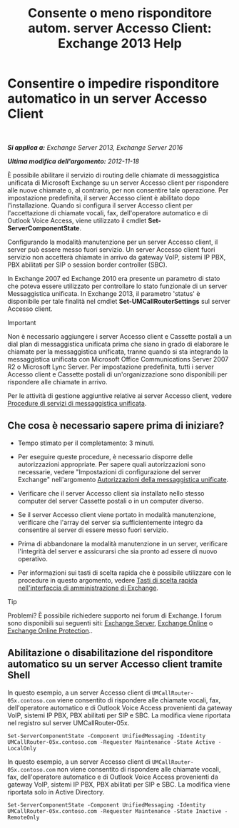 ﻿---
title: 'Consente o meno risponditore autom. server Accesso Client: Exchange 2013 Help'
TOCTitle: Consentire o impedire risponditore automatico in un server Accesso Client
ms:assetid: 8287bb78-2621-4b80-a128-8f2ccd67923a
ms:mtpsurl: https://technet.microsoft.com/it-it/library/Bb123529(v=EXCHG.150)
ms:contentKeyID: 50555629
ms.date: 05/22/2018
mtps_version: v=EXCHG.150
ms.translationtype: MT
---

# Consentire o impedire risponditore automatico in un server Accesso Client

 

_**Si applica a:** Exchange Server 2013, Exchange Server 2016_

_**Ultima modifica dell'argomento:** 2012-11-18_

È possibile abilitare il servizio di routing delle chiamate di messaggistica unificata di Microsoft Exchange su un server Accesso client per rispondere alle nuove chiamate o, al contrario, per non consentire tale operazione. Per impostazione predefinita, il server Accesso client è abilitato dopo l'installazione. Quando si configura il server Accesso client per l'accettazione di chiamate vocali, fax, dell'operatore automatico e di Outlook Voice Access, viene utilizzato il cmdlet **Set-ServerComponentState**.

Configurando la modalità manutenzione per un server Accesso client, il server può essere messo fuori servizio. Un server Accesso client fuori servizio non accetterà chiamate in arrivo da gateway VoIP, sistemi IP PBX, PBX abilitati per SIP o session border controller (SBC).

In Exchange 2007 ed Exchange 2010 era presente un parametro di stato che poteva essere utilizzato per controllare lo stato funzionale di un server Messaggistica unificata. In Exchange 2013, il parametro 'status' è disponibile per tale finalità nel cmdlet **Set-UMCallRouterSettings** sul server Accesso client.


> [!IMPORTANT]
> Non è necessario aggiungere i server Accesso client e Cassette postali a un dial plan di messaggistica unificata prima che siano in grado di elaborare le chiamate per la messaggistica unificata, tranne quando si sta integrando la messaggistica unificata con Microsoft Office Communications Server 2007 R2 o Microsoft Lync Server. Per impostazione predefinita, tutti i server Accesso client e Cassette postali di un'organizzazione sono disponibili per rispondere alle chiamate in arrivo.



Per le attività di gestione aggiuntive relative ai server Accesso client, vedere [Procedure di servizi di messaggistica unificata](um-services-procedures-exchange-2013-help.md).

## Che cosa è necessario sapere prima di iniziare?

  - Tempo stimato per il completamento: 3 minuti.

  - Per eseguire queste procedure, è necessario disporre delle autorizzazioni appropriate. Per sapere quali autorizzazioni sono necessarie, vedere "Impostazioni di configurazione del server Exchange" nell'argomento [Autorizzazioni della messaggistica unificate](unified-messaging-permissions-exchange-2013-help.md).

  - Verificare che il server Accesso client sia installato nello stesso computer del server Cassette postali o in un computer diverso.

  - Se il server Accesso client viene portato in modalità manutenzione, verificare che l'array del server sia sufficientemente integro da consentire al server di essere messo fuori servizio.

  - Prima di abbandonare la modalità manutenzione in un server, verificare l'integrità del server e assicurarsi che sia pronto ad essere di nuovo operativo.

  - Per informazioni sui tasti di scelta rapida che è possibile utilizzare con le procedure in questo argomento, vedere [Tasti di scelta rapida nell'interfaccia di amministrazione di Exchange](keyboard-shortcuts-in-the-exchange-admin-center-exchange-online-protection-help.md).


> [!TIP]
> Problemi? È possibile richiedere supporto nei forum di Exchange. I forum sono disponibili sui seguenti siti: <A href="https://go.microsoft.com/fwlink/p/?linkid=60612">Exchange Server</A>, <A href="https://go.microsoft.com/fwlink/p/?linkid=267542">Exchange Online</A> o <A href="https://go.microsoft.com/fwlink/p/?linkid=285351">Exchange Online Protection</A>..



## Abilitazione o disabilitazione del risponditore automatico su un server Accesso client tramite Shell

In questo esempio, a un server Accesso client di `UMCallRouter-05x.contoso.com` viene consentito di rispondere alle chiamate vocali, fax, dell'operatore automatico e di Outlook Voice Access provenienti da gateway VoIP, sistemi IP PBX, PBX abilitati per SIP e SBC. La modifica viene riportata nel registro sul server UMCallRouter-05x.

    Set-ServerComponentState -Component UnifiedMessaging -Identity UMCallRouter-05x.contoso.com -Requester Maintenance -State Active -LocalOnly

In questo esempio, a un server Accesso client di `UMCallRouter-05x.contoso.com` non viene consentito di rispondere alle chiamate vocali, fax, dell'operatore automatico e di Outlook Voice Access provenienti da gateway VoIP, sistemi IP PBX, PBX abilitati per SIP e SBC. La modifica viene riportata solo in Active Directory.

    Set-ServerComponentState -Component UnifiedMessaging -Identity UMCallRouter-05x.contoso.com -Requester Maintenance -State Inactive -RemoteOnly

